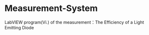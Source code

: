 # Measurement-System
LabVIEW program(Vi.) of the measurement：The Efficiency of a Light Emitting Diode

